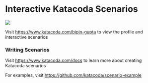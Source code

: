 # Interactive Katacoda Scenarios

[![](http://shields.katacoda.com/katacoda/bipin-gupta/count.svg)](https://www.katacoda.com/bipin-gupta "Get your profile on Katacoda.com")

Visit https://www.katacoda.com/bipin-gupta to view the profile and interactive scenarios

### Writing Scenarios
Visit https://www.katacoda.com/docs to learn more about creating Katacoda scenarios

For examples, visit https://github.com/katacoda/scenario-example
